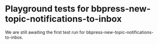 # Playground tests for bbpress-new-topic-notifications-to-inbox
We are still awaiting the first test run for bbpress-new-topic-notifications-to-inbox.

